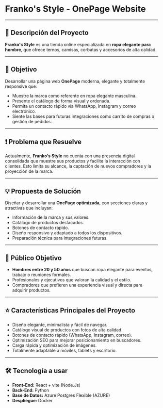 
# Franko's Style - OnePage Website

---

## 📜 Descripción del Proyecto
**Franko's Style** es una tienda online especializada en **ropa elegante para hombre**, que ofrece ternos, camisas, corbatas y accesorios de alta calidad.  

---

## 🎯 Objetivo
Desarrollar una página web **OnePage** moderna, elegante y totalmente responsive que:
- Muestre la marca como referente en ropa elegante masculina.
- Presente el catálogo de forma visual y ordenada.
- Permita un contacto rápido vía WhatsApp, Instagram y correo electrónico.
- Siente las bases para futuras integraciones como carrito de compras o gestión de pedidos.

---

## ❗ Problema que Resuelve
Actualmente, **Franko's Style** no cuenta con una presencia digital consolidada que muestre sus productos y facilite la interacción con clientes. Esto limita su alcance, la captación de nuevos compradores y la proyección de la marca.

---

## 💡 Propuesta de Solución
Diseñar y desarrollar una **OnePage optimizada**, con secciones claras y atractivas que incluyan:
- Información de la marca y sus valores.
- Catálogo de productos destacados.
- Botones de contacto rápido.
- Diseño responsivo y adaptado a todos los dispositivos.
- Preparación técnica para integraciones futuras.

---

## 🎯 Público Objetivo
- **Hombres entre 20 y 50 años** que buscan ropa elegante para eventos, trabajo o reuniones formales.
- Profesionales y ejecutivos que valoran la calidad y el estilo.
- Compradores que prefieren una experiencia visual y directa para adquirir productos.

---

## ⭐ Características Principales del Proyecto
- Diseño elegante, minimalista y fácil de navegar.
- Catálogo visual de productos con fotos de alta calidad.
- Botones de contacto rápido (WhatsApp, Instagram, correo).
- Optimización SEO para mejorar posicionamiento en buscadores.
- Carga rápida y optimización de imágenes.
- Totalmente adaptable a móviles, tablets y escritorio.

---

## 🛠️ Tecnología a usar
- **Front-End:** React + vite  (Node.Js)
- **Back-End:** Python
- **Base de Datos:** Azure Postgres Flexible (AZURE)
- **Despliegue:** Docker 



